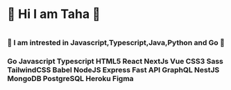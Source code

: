 <h1>👋 Hi I am Taha 👋<h1/>
  
 <h3> 💪 I am intrested in Javascript,Typescript,Java,Python and Go 💪 <h3/>
Go Javascript Typescript HTML5 React NextJs Vue CSS3 Sass TailwindCSS Babel NodeJS Express Fast API GraphQL NestJS MongoDB PostgreSQL Heroku Figma
